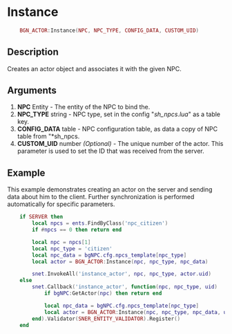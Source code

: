 # Instance

```lua
	BGN_ACTOR:Instance(NPC, NPC_TYPE, CONFIG_DATA, CUSTOM_UID)
```

## Description
Creates an actor object and associates it with the given NPC.

## Arguments
1. **NPC** Entity - The entity of the NPC to bind the.
2. **NPC_TYPE** string - NPC type, set in the config "*sh_npcs.lua*" as a table key.
3. **CONFIG_DATA** table - NPC configuration table, as data a copy of NPC table from "*sh_npcs.
4. **CUSTOM_UID** number *(Optional)* - The unique number of the actor. This parameter is used to set the ID that was received from the server.

## Example
This example demonstrates creating an actor on the server and sending data about him to the client. Further synchronization is performed automatically for specific parameters.

```lua
	if SERVER then
		local npcs = ents.FindByClass('npc_citizen')
		if #npcs == 0 then return end

		local npc = npcs[1]
		local npc_type = 'citizen'
		local npc_data = bgNPC.cfg.npcs_template[npc_type]
		local actor = BGN_ACTOR:Instance(npc, npc_type, npc_data)

		snet.InvokeAll('instance_actor', npc, npc_type, actor.uid)
	else
		snet.Callback('instance_actor', function(npc, npc_type, uid)
			if bgNPC:GetActor(npc) then return end

			local npc_data = bgNPC.cfg.npcs_template[npc_type]
			local actor = BGN_ACTOR:Instance(npc, npc_type, npc_data, uid)
		end).Validator(SNER_ENTITY_VALIDATOR).Register()
	end
```